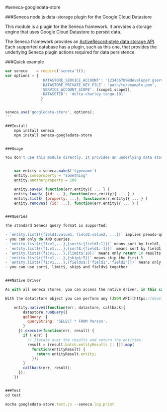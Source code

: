 #seneca-googledata-store

###Seneca node.js data-storage plugin for the Google Cloud Datastore

This module is a plugin for the Seneca framework. It provides a storage engine that uses Google Cloud Datastore to persist data.

The Seneca framework provides an [ActiveRecord-style data storage API](http://senecajs.org/data-entities.html). Each supported database has a plugin, such as this one, that provides the underlying Seneca plugin actions required for data persistence.


###Quick example
```javascript
var seneca    = require('seneca')();
var options = {
			    'DATASTORE_SERVICE_ACCOUNT': '123456789@developer.gserviceaccount.com',
			    'DATASTORE_PRIVATE_KEY_FILE': 'path/to/example.pem',
			    'SERVICE_ACCOUNT_SCOPE': [scope1,scope2],
			    'DATASETID': 'delta-charley-tango-101'
			    }


seneca.use('googledata-store', options);
'''

###Install
	npm install seneca
	npm install seneca-googledata-store


###Usage

You don't use this module directly. It provides an underlying data storage engine for the Seneca entity API:


	var entity = seneca.make$('typename')
	entity.someproperty = "something"
	entity.anotherproperty = 100

	entity.save$( function(err,entity){ ... } )
	entity.load$( {id: ...}, function(err,entity){ ... } )
	entity.list$( {property: ...}, function(err,entity){ ... } )
	entity.remove$( {id: ...}, function(err,entity){ ... } )


###Queries

The standard Seneca query format is supported:

- `entity.list$({field1:value1, field2:value2, ...})` implies pseudo-query field1==value1 AND field2==value2, ...
- you can only do AND queries. 
- `entity.list$({f1:v1,...},{sort$:{field1:1}})` means sort by field1, ascending
- `entity.list$({f1:v1,...},{sort$:{field1:-1}})` means sort by field1, descending
- `entity.list$({f1:v1,...},{limit$:10})` means only return 10 results
- `entity.list$({f1:v1,...},{skip$:5})` means skip the first 5
- `entity.list$({f1:v1,...},{fields$:['field1','field2']})` means only return the listed fields (avoids pulling lots of data out of the database)
- you can use sort$, limit$, skip$ and fields$ together


###Native Driver

As with all seneca stores, you can access the native driver, in this case, the Google Cloud datastore object using `entity.native$(function(err, datastore){...})`.

With the datatstore object you can perform any [JSON API](https://developers.google.com/datastore/docs/apis/v1beta2/) calls including building a [GQL Query](https://developers.google.com/datastore/docs/concepts/gql)

	entity.native$(function(err, datastore, callback){
		datastore.runQuery({
	    gqlQuery: {
	      queryString: 'SELECT * FROM Person',
	    }
	  }).execute(function(err, result) {
	    if (!err) {
	      // Iterate over the results and return the entities.
	      result = (result.batch.entityResults || []).map(
	        function(entityResult) {
	          return entityResult.entity;
	        });
	    }
	    callback(err, result);
	  });
	})


###Test
cd test

mocha googledata-store.test.js --seneca.log.print
